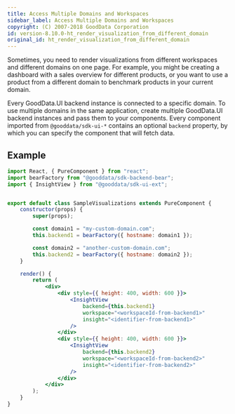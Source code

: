 ```yaml
---
title: Access Multiple Domains and Workspaces
sidebar_label: Access Multiple Domains and Workspaces
copyright: (C) 2007-2018 GoodData Corporation
id: version-8.10.0-ht_render_visualization_from_different_domain
original_id: ht_render_visualization_from_different_domain
---
```


Sometimes, you need to render visualizations from different workspaces and different domains on one page. For example, you might be creating a dashboard with a sales overview for different products, or you want to use a product from a different domain to benchmark products in your current domain.

Every GoodData.UI backend instance is connected to a specific domain. To use multiple domains in the same application, create multiple GoodData.UI backend instances and pass them to your components. Every component imported from `@gooddata/sdk-ui-*` contains an optional `backend` property, by which you can specify the component that will fetch data.

## Example

```jsx
import React, { PureComponent } from "react";
import bearFactory from "@gooddata/sdk-backend-bear";
import { InsightView } from "@gooddata/sdk-ui-ext";


export default class SampleVisualizations extends PureComponent {
    constructor(props) {
        super(props);

        const domain1 = "my-custom-domain.com";
        this.backend1 = bearFactory({ hostname: domain1 });

        const domain2 = "another-custom-domain.com";
        this.backend2 = bearFactory({ hostname: domain2 });
    }

    render() {
        return (
            <div>
                <div style={{ height: 400, width: 600 }}>
                    <InsightView
                        backend={this.backend1}
                        workspace="<workspaceId-from-backend1>"
                        insight="<identifier-from-backend1>"
                    />
                </div>
                <div style={{ height: 400, width: 600 }}>
                    <InsightView
                        backend={this.backend2}
                        workspace="<workspaceId-from-backend2>"
                        insight="<identifier-from-backend2>"
                    />
                </div>
            </div>
        );
    }
}
```
